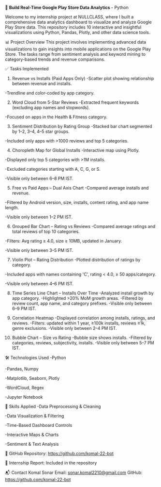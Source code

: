 📱 **Build Real-Time Google Play Store Data Analytics** - Python

Welcome to my internship project at NULLCLASS, where I built a comprehensive data analytics dashboard to visualize and analyze Google Play Store data. 
This repository includes 10 interactive and insightful visualizations using Python, Pandas, Plotly, and other data science tools.

📊 Project Overview
This project involves implementing advanced data visualizations to gain insights into mobile applications on the Google Play Store.
The tasks range from sentiment analysis and keyword mining to category-based trends and revenue comparisons.

✅ Tasks Implemented
1. Revenue vs Installs (Paid Apps Only)
-Scatter plot showing relationship between revenue and installs.

-Trendline and color-coded by app category.

2. Word Cloud from 5-Star Reviews
-Extracted frequent keywords (excluding app names and stopwords).

-Focused on apps in the Health & Fitness category.

3. Sentiment Distribution by Rating Group
-Stacked bar chart segmented by 1–2, 3–4, 4–5 star groups.

-Included only apps with >1000 reviews and top 5 categories.

4. Choropleth Map for Global Installs
-Interactive map using Plotly.

-Displayed only top 5 categories with >1M installs.

-Excluded categories starting with A, C, G, or S.

-Visible only between 6–8 PM IST.

 5. Free vs Paid Apps – Dual Axis Chart
-Compared average installs and revenue.

-Filtered by Android version, size, installs, content rating, and app name length.

-Visible only between 1–2 PM IST.

6. Grouped Bar Chart – Rating vs Reviews
-Compared average ratings and total reviews of top 10 categories.

-Filters: Avg rating ≥ 4.0, size ≥ 10MB, updated in January.

-Visible only between 3–5 PM IST.

7. Violin Plot – Rating Distribution
-Plotted distribution of ratings by category.

-Included apps with names containing 'C', rating < 4.0, ≥ 50 apps/category.

-Visible only between 4–6 PM IST.

8. Time Series Line Chart – Installs Over Time
-Analyzed install growth by app category.
-Highlighted >20% MoM growth areas.
-Filtered by review count, app name, and category prefixes.
-Visible only between 6–9 PM IST.

9. Correlation Heatmap
-Displayed correlation among installs, ratings, and reviews.
-Filters: updated within 1 year, ≥100k installs, reviews ≥1k, genre exclusions.
-Visible only between 2–4 PM IST.

10. Bubble Chart – Size vs Rating
-Bubble size shows installs.
-Filtered by categories, reviews, subjectivity, installs.
-Visible only between 5–7 PM IST.

🛠️ Technologies Used
-Python

-Pandas, Numpy

-Matplotlib, Seaborn, Plotly

-WordCloud, Regex

-Jupyter Notebook

🧠 Skills Applied
-Data Preprocessing & Cleaning

-Data Visualization & Filtering

-Time-Based Dashboard Controls

-Interactive Maps & Charts

-Sentiment & Text Analysis

📂 GitHub Repository: https://github.com/komal-22-bot

📄 Internship Report: Included in the repository

📬 Contact
Komal Sonar
Email: sonar.komal2210@gmail.com
GitHub: https://github.com/komal-22-bot
